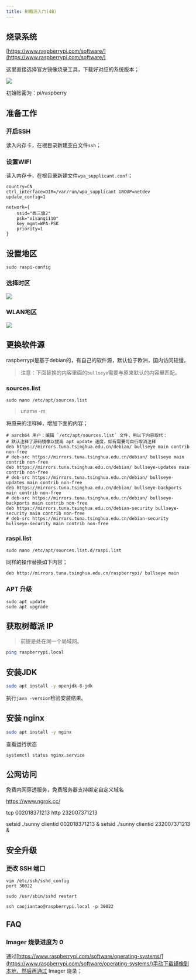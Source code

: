 ```yaml
---
title: 树莓派入门(4B)
---
```


## 烧录系统

[https://www.raspberrypi.com/software/](https://www.raspberrypi.com/software/)

这里直接选择官方镜像烧录工具，下载好对应的系统版本；

![](http://image.caojiantao.site:38080/b5e0a101f4af4c8985f8e63eb7d7a251.png)

初始账密为：pi/raspberry

## 准备工作

### 开启SSH

读入内存卡，在根目录新建空白文件`ssh`；

### 设置WIFI

读入内存卡，在根目录新建文件`wpa_supplicant.conf`；

```
country=CN
ctrl_interface=DIR=/var/run/wpa_supplicant GROUP=netdev
update_config=1
 
network={
    ssid="西三旗2"
    psk="xisanqi110"
    key_mgmt=WPA-PSK
    priority=1
}
```

## 设置地区

```
sudo raspi-config
```

### 选择时区

![](http://image.caojiantao.site:38080/46a7cb6eb439541a3950fba104d6f072.png)

### WLAN地区

![](http://image.caojiantao.site:38080/48cf0d2e964340bc66c67d1a76d5c1eb.png)

## 更换软件源

raspberrypi是基于debian的，有自己的软件源，默认位于欧洲，国内访问较慢。

> 注意：下面替换的内容里面的`bullseye`需要与原来默认的内容里匹配。

### sources.list

```
sudo nano /etc/apt/sources.list
```

> uname -m

将原来的注释掉，增加下面的内容；

```
# aarch64 用户：编辑 `/etc/apt/sources.list` 文件，用以下内容取代：
# 默认注释了源码镜像以提高 apt update 速度，如有需要可自行取消注释
deb https://mirrors.tuna.tsinghua.edu.cn/debian/ bullseye main contrib non-free
# deb-src https://mirrors.tuna.tsinghua.edu.cn/debian/ bullseye main contrib non-free
deb https://mirrors.tuna.tsinghua.edu.cn/debian/ bullseye-updates main contrib non-free
# deb-src https://mirrors.tuna.tsinghua.edu.cn/debian/ bullseye-updates main contrib non-free
deb https://mirrors.tuna.tsinghua.edu.cn/debian/ bullseye-backports main contrib non-free
# deb-src https://mirrors.tuna.tsinghua.edu.cn/debian/ bullseye-backports main contrib non-free
deb https://mirrors.tuna.tsinghua.edu.cn/debian-security bullseye-security main contrib non-free
# deb-src https://mirrors.tuna.tsinghua.edu.cn/debian-security bullseye-security main contrib non-free
```

### raspi.list

```
sudo nano /etc/apt/sources.list.d/raspi.list
```

同样的操作替换如下内容；

```
deb http://mirrors.tuna.tsinghua.edu.cn/raspberrypi/ bullseye main
```

### APT 升级

```
sudo apt update
sudo apt upgrade
```

## 获取树莓派 IP

> 前提是处在同一个局域网。

```bash
ping raspberrypi.local
```

## 安装JDK

```bash
sudo apt install -y openjdk-8-jdk
```

执行`java -version`检验安装结果。

## 安装 nginx

```bash
sudo apt install -y nginx
```

查看运行状态

```
systemctl status nginx.service
```

## 公网访问

免费内网穿透服务，免费服务器支持绑定自定义域名

https://www.ngrok.cc/

tcp 002018371213
http 232007371213

setsid ./sunny clientid 002018371213 &
setsid ./sunny clientid 232007371213 &

## 安全升级

### 更改 SSH 端口

```
vim /etc/ssh/sshd_config
port 30022

sudo /usr/sbin/sshd restart

ssh caojiantao@raspberrypi.local -p 30022
```

## FAQ

### Imager 烧录进度为 0

通过[https://www.raspberrypi.com/software/operating-systems/](https://www.raspberrypi.com/software/operating-systems/)手动下载镜像到本地，然后再通过 Imager 烧录；
